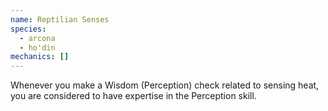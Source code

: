 ```yaml
---
name: Reptilian Senses
species:
  - arcona
  - ho'din
mechanics: []
---
```

Whenever you make a Wisdom (Perception) check related to sensing heat, you are considered to have expertise in the Perception skill.
